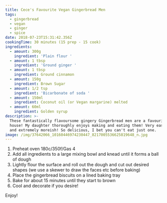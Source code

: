 ```yaml
---
title: Cece's Favourite Vegan Gingerbread Men
tags:
  - gingerbread
  - vegan
  - ginger
  - spice
date: 2018-07-23T15:31:42.356Z
cookingTime: 30 minutes (15 prep - 15 cook)
ingredients:
  - amount: 300g
    ingredient: 'Plain flour '
  - amount: 1 tbsp
    ingredient: 'Ground ginger '
  - amount: 1 tbsp
    ingredient: Ground cinnamon
  - amount: 150g
    ingredient: Brown Sugar
  - amount: 1/2 tsp
    ingredient: 'Bicarbonate of soda '
  - amount: 150ml
    ingredient: Coconut oil (or Vegan margarine) melted
  - amount: 60ml
    ingredient: Golden syrup
description: >-
  These fantastically flavoursome gingery Gingerbread men are a favourite in our
  house! My daughter thoroughly enjoys making and eating them! Very easy to make
  and extremely moreish! So delicious, I bet you can't eat just one.
image: /img/37642066_10160446974230447_8217005536625819648_n.jpg
---
```

1. Preheat oven 180c/350f/Gas 4
2. Add all ingredients to a large mixing bowl and knead until it forms a ball of dough
3. Lightly flour the surface and roll out the dough and cut out desired shapes (we use a skewer to draw the faces etc before baking)
4. Place the gingerbread biscuits on a lined baking tray
5. Bake for about 15 minutes until they start to brown
6. Cool and decorate if you desire! 

Enjoy!
